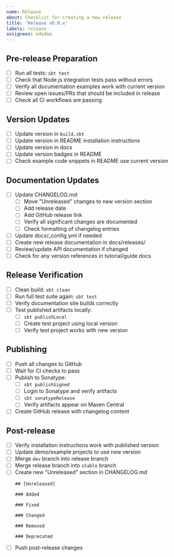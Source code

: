 ```yaml
---
name: Release
about: Checklist for creating a new release
title: 'Release v0.0.x'
labels: release
assignees: edadma
---
```


## Pre-release Preparation
- [ ] Run all tests: `sbt test`
- [ ] Check that Node.js integration tests pass without errors
- [ ] Verify all documentation examples work with current version
- [ ] Review open issues/PRs that should be included in release
- [ ] Check all CI workflows are passing

## Version Updates
- [ ] Update version in `build.sbt`
- [ ] Update version in README installation instructions
- [ ] Update version in docs
- [ ] Update version badges in README
- [ ] Check example code snippets in README use current version

## Documentation Updates
- [ ] Update CHANGELOG.md:
    - [ ] Move "Unreleased" changes to new version section
    - [ ] Add release date
    - [ ] Add GitHub release link
    - [ ] Verify all significant changes are documented
    - [ ] Check formatting of changelog entries
- [ ] Update docs/_config.yml if needed
- [ ] Create new release documentation in docs/releases/
- [ ] Review/update API documentation if changed
- [ ] Check for any version references in tutorial/guide docs

## Release Verification
- [ ] Clean build: `sbt clean`
- [ ] Run full test suite again: `sbt test`
- [ ] Verify documentation site builds correctly
- [ ] Test published artifacts locally:
    - [ ] `sbt publishLocal`
    - [ ] Create test project using local version
    - [ ] Verify test project works with new version

## Publishing
- [ ] Push all changes to GitHub
- [ ] Wait for CI checks to pass
- [ ] Publish to Sonatype:
    - [ ] `sbt publishSigned`
    - [ ] Login to Sonatype and verify artifacts
    - [ ] `sbt sonatypeRelease`
    - [ ] Verify artifacts appear on Maven Central
- [ ] Create GitHub release with changelog content

## Post-release
- [ ] Verify installation instructions work with published version
- [ ] Update demo/example projects to use new version
- [ ] Merge `dev` branch into release branch
- [ ] Merge release branch into `stable` branch
- [ ] Create new "Unreleased" section in CHANGELOG.md
  ```
  ## [Unreleased]
  
  ### Added
  
  ### Fixed
  
  ### Changed
  
  ### Removed
  
  ### Deprecated
  ```
- [ ] Push post-release changes
